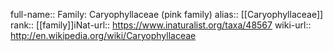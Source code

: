 

full-name:: Family: Caryophyllaceae (pink family)
alias:: [[Caryophyllaceae]]
rank:: [[family]]iNat-url:: https://www.inaturalist.org/taxa/48567
wiki-url:: http://en.wikipedia.org/wiki/Caryophyllaceae